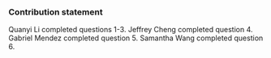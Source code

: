 ### Contribution statement

Quanyi Li completed questions 1-3. 
Jeffrey Cheng completed question 4.
Gabriel Mendez completed question 5.
Samantha Wang completed question 6.
